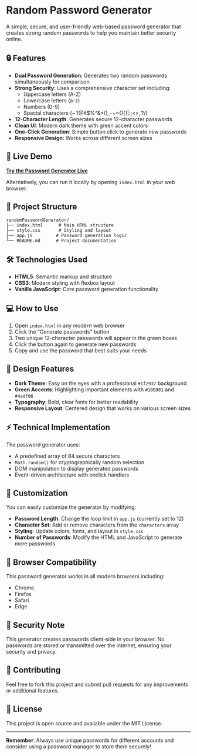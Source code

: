 # Random Password Generator

A simple, secure, and user-friendly web-based password generator that creates strong random passwords to help you maintain better security online.

## 🔒 Features

- **Dual Password Generation**: Generates two random passwords simultaneously for comparison
- **Strong Security**: Uses a comprehensive character set including:
  - Uppercase letters (A-Z)
  - Lowercase letters (a-z) 
  - Numbers (0-9)
  - Special characters (~`!@#$%^&*()_-+={}[]|:;<>,.?/)
- **12-Character Length**: Generates secure 12-character passwords
- **Clean UI**: Modern dark theme with green accent colors
- **One-Click Generation**: Simple button click to generate new passwords
- **Responsive Design**: Works across different screen sizes

## 🚀 Live Demo

**[Try the Password Generator Live](https://victorke485.github.io/Password-Generator/)**

Alternatively, you can run it locally by opening `index.html` in your web browser.

## 📁 Project Structure

```
randomPasswordGenerator/
├── index.html      # Main HTML structure
├── style.css       # Styling and layout
├── app.js         # Password generation logic
└── README.md      # Project documentation
```

## 🛠️ Technologies Used

- **HTML5**: Semantic markup and structure
- **CSS3**: Modern styling with flexbox layout
- **Vanilla JavaScript**: Core password generation functionality

## 💻 How to Use

1. Open `index.html` in any modern web browser
2. Click the "Generate passwords" button
3. Two unique 12-character passwords will appear in the green boxes
4. Click the button again to generate new passwords
5. Copy and use the password that best suits your needs

## 🎨 Design Features

- **Dark Theme**: Easy on the eyes with a professional `#1f2937` background
- **Green Accents**: Highlighting important elements with `#10B981` and `#4adf86`
- **Typography**: Bold, clear fonts for better readability
- **Responsive Layout**: Centered design that works on various screen sizes

## ⚡ Technical Implementation

The password generator uses:
- A predefined array of 84 secure characters
- `Math.random()` for cryptographically random selection
- DOM manipulation to display generated passwords
- Event-driven architecture with onclick handlers

## 🔧 Customization

You can easily customize the generator by modifying:

- **Password Length**: Change the loop limit in `app.js` (currently set to 12)
- **Character Set**: Add or remove characters from the `characters` array
- **Styling**: Update colors, fonts, and layout in `style.css`
- **Number of Passwords**: Modify the HTML and JavaScript to generate more passwords

## 📱 Browser Compatibility

This password generator works in all modern browsers including:
- Chrome
- Firefox
- Safari
- Edge

## 🔐 Security Note

This generator creates passwords client-side in your browser. No passwords are stored or transmitted over the internet, ensuring your security and privacy.

## 🤝 Contributing

Feel free to fork this project and submit pull requests for any improvements or additional features.

## 📄 License

This project is open source and available under the MIT License.

---

**Remember**: Always use unique passwords for different accounts and consider using a password manager to store them securely!
